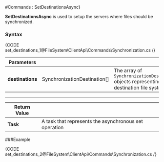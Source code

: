 #Commands : SetDestinationsAsync}

**SetDestinationsAsync** is used to setup the servers where files should be synchronized.

### Syntax

{CODE set_destinations_1@FileSystem\ClientApi\Commands\Synchronization.cs /}

| Parameters | | |
| ------------- | ------------- | ----- |
| **destinations** | SynchronizationDestination[] | The array of `SynchronizationDestination` objects representing destination file systems |

<hr/>

| Return Value | |
| ------------- | ------------- |
| **Task** | A task that represents the asynchronous set operation |

###Example

{CODE set_destinations_2@FileSystem\ClientApi\Commands\Synchronization.cs /}

